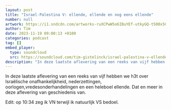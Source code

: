 ```yaml
---
layout: post
title: "Israel-Palestina V: ellende, ellende en nog eens ellende"
number: null
artwork: https://i1.sndcdn.com/artworks-ruXCPwW5o6IBuYEf-utkyGQ-t500x500.jpg
author: Tim
date: 2023-11-19 09:00:13 +0100
categories: podcast
tag: []
embed_player:
  type: soundcloud
  src: https://soundcloud.com/tim-gistelinck/israel-palestina-v-ellende-ellende-en-nog-eens-ellende
description: "In deze laatste aflevering van een reeks van vijf hebben we h3t over Israëlische onafhankelijkheid, nederzettingen, oorlogen,vredesonderhandelingen en een heleboel ellende."
---
```

In deze laatste aflevering van een reeks van vijf hebben we h3t over Israëlische onafhankelijkheid, nederzettingen, oorlogen,vredesonderhandelingen en een heleboel ellende. Dat en meer in deze aflevering van geschiedenis van.

Edit: op 10:34 zeg ik VN terwijl ik natuurlijk VS bedoel.